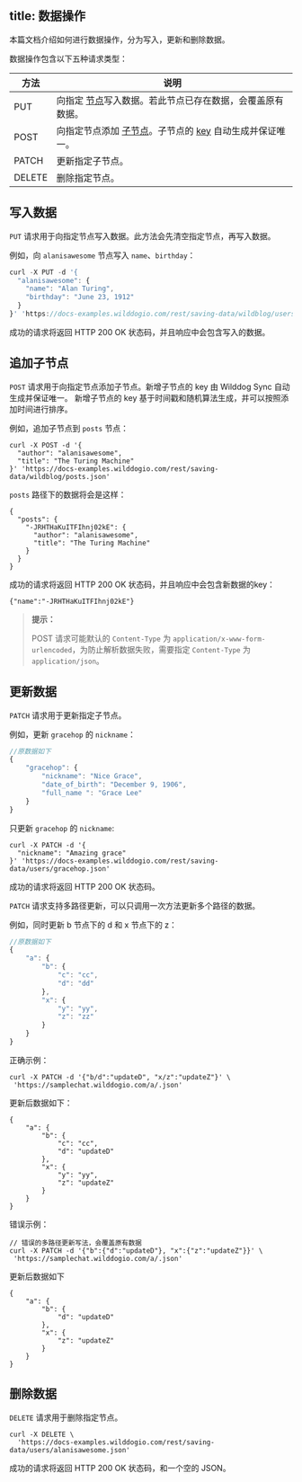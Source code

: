 title: 数据操作
---

本篇文档介绍如何进行数据操作，分为写入，更新和删除数据。

数据操作包含以下五种请求类型：

| 方法     | 说明                                       |
| ------ | ---------------------------------------- |
| PUT    | 向指定 [节点](/sync/REST/guide/concept.html#Sync-的数据结构是什么？)写入数据。若此节点已存在数据，会覆盖原有数据。 |
| POST   | 向指定节点添加 [子节点](/sync/REST/guide/concept.html#Sync-的数据结构是什么？)。子节点的 [key](/sync/Web/guide/concept.html#Sync-的数据结构是什么？) 自动生成并保证唯一。 |
| PATCH  | 更新指定子节点。                                 |
| DELETE | 删除指定节点。                                  |



## 写入数据

`PUT` 请求用于向指定节点写入数据。此方法会先清空指定节点，再写入数据。

例如，向 `alanisawesome` 节点写入 `name`、`birthday`：
```javascript
curl -X PUT -d '{
  "alanisawesome": {
    "name": "Alan Turing",
    "birthday": "June 23, 1912"
  }
}' 'https://docs-examples.wilddogio.com/rest/saving-data/wildblog/users.json'
```

成功的请求将返回 HTTP 200 OK 状态码，并且响应中会包含写入的数据。

## 追加子节点

`POST` 请求用于向指定节点添加子节点。新增子节点的 key 由 Wilddog Sync 自动生成并保证唯一。 新增子节点的 key 基于时间戳和随机算法生成，并可以按照添加时间进行排序。

例如，追加子节点到 `posts` 节点：

```
curl -X POST -d '{
  "author": "alanisawesome",
  "title": "The Turing Machine"
}' 'https://docs-examples.wilddogio.com/rest/saving-data/wildblog/posts.json'

```

`posts` 路径下的数据将会是这样：

```
{
  "posts": {
    "-JRHTHaKuITFIhnj02kE": {
      "author": "alanisawesome",
      "title": "The Turing Machine"
    }
  }
}

```


成功的请求将返回 HTTP 200 OK 状态码，并且响应中会包含新数据的key：

```
{"name":"-JRHTHaKuITFIhnj02kE"}

```
<blockquote class="notice">
  <p><strong>提示：</strong></p>

POST 请求可能默认的 `Content-Type` 为 `application/x-www-form-urlencoded`，为防止解析数据失败，需要指定 `Content-Type` 为 `application/json`。

</blockquote>


## 更新数据


`PATCH` 请求用于更新指定子节点。

例如，更新 `gracehop` 的  `nickname`：


```js
//原数据如下
{
    "gracehop": {
        "nickname": "Nice Grace",
        "date_of_birth": "December 9, 1906",
        "full_name ": "Grace Lee"
    }
}

```
只更新 `gracehop` 的 `nickname`:

```
curl -X PATCH -d '{
  "nickname": "Amazing grace"
}' 'https://docs-examples.wilddogio.com/rest/saving-data/users/gracehop.json'
```

成功的请求将返回 HTTP 200 OK 状态码。

`PATCH` 请求支持多路径更新，可以只调用一次方法更新多个路径的数据。


例如，同时更新 b 节点下的 d 和 x 节点下的 z：

```js
//原数据如下
{
    "a": {
        "b": {
            "c": "cc",
            "d": "dd"
        },
        "x": {
            "y": "yy",
            "z": "zz"
        }
    }
}

```

正确示例：

```
curl -X PATCH -d '{"b/d":"updateD", "x/z":"updateZ"}' \
 'https://samplechat.wilddogio.com/a/.json'
```

更新后数据如下：

```
{
    "a": {
        "b": {
            "c": "cc",
            "d": "updateD"
        },
        "x": {
            "y": "yy",
            "z": "updateZ"
        }
    }
}

```

错误示例：

```
// 错误的多路径更新写法，会覆盖原有数据
curl -X PATCH -d '{"b":{"d":"updateD"}, "x":{"z":"updateZ"}}' \
 'https://samplechat.wilddogio.com/a/.json'

```

更新后数据如下

```
{
    "a": {
        "b": {
            "d": "updateD"
        },
        "x": {
            "z": "updateZ"
        }
    }
}

```


## 删除数据

`DELETE` 请求用于删除指定节点。

```
curl -X DELETE \
  'https://docs-examples.wilddogio.com/rest/saving-data/users/alanisawesome.json'
```

成功的请求将返回 HTTP 200 OK 状态码，和一个空的 JSON。